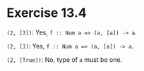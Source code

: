 # Exercise 13.4

`(2, [3])`: Yes, `f :: Num a => (a, [a]) -> a`.

`(2, [])`: Yes, `f :: Num a => (a, [a]) -> a`.

`(2, [True])`: No, type of `a` must be one.
